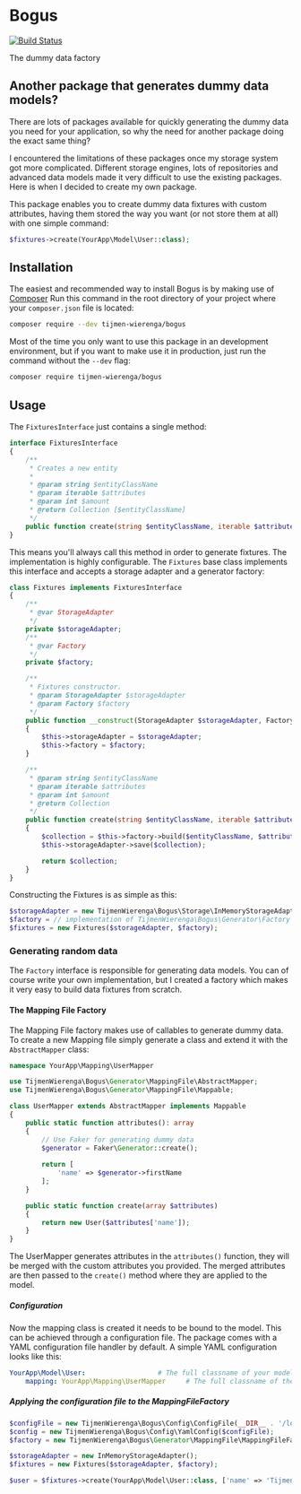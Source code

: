 # Bogus
[![Build Status](https://travis-ci.org/TijmenWierenga/Bogus.svg?branch=master)](https://travis-ci.org/TijmenWierenga/Bogus)

The dummy data factory

## Another package that generates dummy data models?
There are lots of packages available for quickly generating the dummy data you need for your application,
so why the need for another package doing the exact same thing?

I encountered the limitations of these packages once my storage system got more complicated.
Different storage engines, lots of repositories and advanced data models made it very difficult to
use the existing packages. Here is when I decided to create my own package.

This package enables you to create dummy data fixtures with custom attributes, having them stored the way you want (or not store them at all)
with one simple command:

``` php
$fixtures->create(YourApp\Model\User::class);
```

## Installation
The easiest and recommended way to install Bogus is by making use of [Composer](https://getcomposer.org/)
Run this command in the root directory of your project where your `composer.json` file is located:

``` bash
composer require --dev tijmen-wierenga/bogus
```

Most of the time you only want to use this package in an development environment, 
but if you want to make use it in production, just run the command without the `--dev` flag:

``` bash
composer require tijmen-wierenga/bogus
```

## Usage
The `FixturesInterface` just contains a single method:

``` php
interface FixturesInterface
{
    /**
     * Creates a new entity
     *
     * @param string $entityClassName
     * @param iterable $attributes
     * @param int $amount
     * @return Collection [$entityClassName]
     */
    public function create(string $entityClassName, iterable $attributes, int $amount): Collection;
}
```

This means you'll always call this method in order to generate fixtures. 
The implementation is highly configurable. 
The `Fixtures` base class implements this interface and accepts a storage adapter and a generator factory:

``` php
class Fixtures implements FixturesInterface
{
    /**
     * @var StorageAdapter
     */
    private $storageAdapter;
    /**
     * @var Factory
     */
    private $factory;

    /**
     * Fixtures constructor.
     * @param StorageAdapter $storageAdapter
     * @param Factory $factory
     */
    public function __construct(StorageAdapter $storageAdapter, Factory $factory)
    {
        $this->storageAdapter = $storageAdapter;
        $this->factory = $factory;
    }

    /**
     * @param string $entityClassName
     * @param iterable $attributes
     * @param int $amount
     * @return Collection
     */
    public function create(string $entityClassName, iterable $attributes = [], int $amount = 1): Collection
    {
        $collection = $this->factory->build($entityClassName, $attributes, $amount);
        $this->storageAdapter->save($collection);

        return $collection;
    }
}
```

Constructing the Fixtures is as simple as this:

``` php
$storageAdapter = new TijmenWierenga\Bogus\Storage\InMemoryStorageAdapter();
$factory = // implementation of TijmenWierenga\Bogus\Generator\Factory interface
$fixtures = new Fixtures($storageAdapter, $factory);
```

### Generating random data
The `Factory` interface is responsible for generating data models. You can of course write your
own implementation, but I created a factory which makes it very easy to build data fixtures from scratch.

#### The Mapping File Factory
The Mapping File factory makes use of callables to generate dummy data. 
To create a new Mapping file simply generate a class and extend it with the `AbstractMapper` class:

``` php
namespace YourApp\Mapping\UserMapper

use TijmenWierenga\Bogus\Generator\MappingFile\AbstractMapper;
use TijmenWierenga\Bogus\Generator\MappingFile\Mappable;

class UserMapper extends AbstractMapper implements Mappable
{
    public static function attributes(): array
    {
        // Use Faker for generating dummy data
        $generator = Faker\Generator::create();
        
        return [
            'name' => $generator->firstName
        ];
    }

    public static function create(array $attributes)
    {
        return new User($attributes['name']);
    }
}
```

The UserMapper generates attributes in the `attributes()` function, 
they will be merged with the custom attributes you provided.
The merged attributes are then passed to the `create()` method where they are applied to the model.

##### Configuration
Now the mapping class is created it needs to be bound to the model.
This can be achieved through a configuration file. 
The package comes with a YAML configuration file handler by default.
A simple YAML configuration looks like this:

``` yml
YourApp\Model\User:                  # The full classname of your model
    mapping: YourApp\Mapping\UserMapper     # The full classname of the mapping class
```

##### Applying the configuration file to the MappingFileFactory

``` php
$configFile = new TijmenWierenga\Bogus\Config\ConfigFile(__DIR__ . '/location/of/mapping-config.yml');
$config = new TijmenWierenga\Bogus\Config\YamlConfig($configFile);
$factory = new TijmenWierenga\Bogus\Generator\MappingFile\MappingFileFactory($config);

$storageAdapter = new InMemoryStorageAdapter();
$fixtures = new Fixtures($storageAdapter, $factory);

$user = $fixtures->create(YourApp\Model\User::class, ['name' => 'Tijmen']); // This will return you a new User with 'Tijmen' as a name
```

